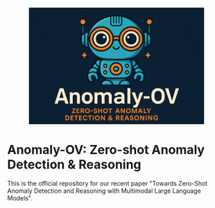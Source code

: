 <p align="center" width="100%">
<img src="figs/ov_logo.png"  width="80%" height="80%">
</p>

# Anomaly-OV: Zero-shot Anomaly Detection & Reasoning
This is the official repository for our recent paper "Towards Zero-Shot Anomaly Detection and Reasoning with Multimodal Large Language Models".
